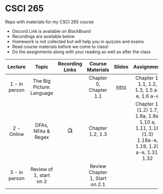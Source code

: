 # CSCI 265
 Repo with materials for my CSCI 265 course

- Discord Link is available on BlackBoard
- Recordings are available below
- Homework is not collected but will help you in quizzes and exams
- Read course materials before we come to class!
- Do the assignments along with your reading as well as after the class


| Lecture|Topic|Recording Links|Course Materials|Slides|Assignment|commment| 
|:------:|:---:|:-------------:|:--------------:|:----:|:--------:|:------:|
|1 - in person  |The Big Picture: Language|                |Chapter 0, Chapter 1.1 |[intro](https://github.com/ArielAvshalom/CSCI-265/blob/main/Presentations/CSCI%20265%20Lecture%201%20Introduction.pptx)|Chapter 1: 1.1, 1.2, 1.3, 1.5 a-e, 1.6 a-e||
|2 - Online     |DFAs, NFAs & Regex|[:tv:](example.com) |Chapter 1.2, 1.3       ||Chapter 1: (1.2) 1.7, 1.8a, 1.9a, 1.10 a, 1.11, 1.16 (1.3) 1.18a-e, 1.19, 1.20 a-e, 1.31, 1.32|Goal: Finish Chapter 1|
|3 - in person|Review of 1, start on 2||Review Chapter 1, Start on 2.1|||Quiz on Chapter 1|